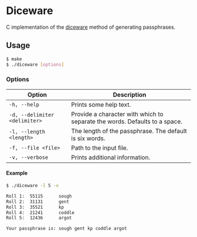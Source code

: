 # Diceware

C implementation of the [diceware](https://en.wikipedia.org/wiki/Diceware) method of generating passphrases.

## Usage

```sh
$ make
$ ./diceware [options]
```

### Options

| Option                        | Description                                                                |
| ----------------------------- | -------------------------------------------------------------------------- |
| `-h, --help`                  | Prints some help text.                                                     |
| `-d, --delimiter <delimiter>` | Provide a character with which to separate the words. Defaults to a space. |
| `-l, --length <length>`       | The length of the passphrase. The default is six words.                    |
| `-f, --file <file>`           | Path to the input file.                                                    |
| `-v, --verbose`               | Prints additional information.                                             |

#### Example

```sh
$ ./diceware -l 5 -v

Roll 1:  55115      sough
Roll 2:  31131      gent
Roll 3:  35521      kp
Roll 4:  21241      coddle
Roll 5:  12436      argot

Your passphrase is: sough gent kp coddle argot
```
